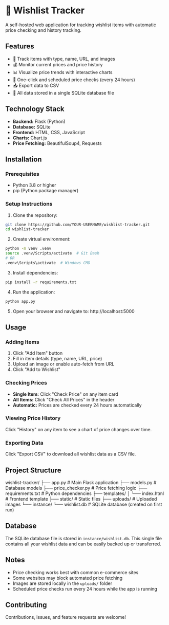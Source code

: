 # 🎁 Wishlist Tracker

A self-hosted web application for tracking wishlist items with automatic price checking and history tracking.

## Features

- 📝 Track items with type, name, URL, and images
- 💰 Monitor current prices and price history
- 📊 Visualize price trends with interactive charts
- 🔄 One-click and scheduled price checks (every 24 hours)
- 📤 Export data to CSV
- 💾 All data stored in a single SQLite database file

## Technology Stack

- **Backend:** Flask (Python)
- **Database:** SQLite
- **Frontend:** HTML, CSS, JavaScript
- **Charts:** Chart.js
- **Price Fetching:** BeautifulSoup4, Requests

## Installation

### Prerequisites

- Python 3.8 or higher
- pip (Python package manager)

### Setup Instructions

1. Clone the repository:
```bash
git clone https://github.com/YOUR-USERNAME/wishlist-tracker.git
cd wishlist-tracker
```

2. Create virtual environment:
```bash
python -m venv .venv
source .venv/Scripts/activate  # Git Bash
# OR
.venv\Scripts\activate  # Windows CMD
```

3. Install dependencies:
```bash
pip install -r requirements.txt
```

4. Run the application:
```bash
python app.py
```

5. Open your browser and navigate to: http://localhost:5000

## Usage

### Adding Items

1. Click "Add Item" button
2. Fill in item details (type, name, URL, price)
3. Upload an image or enable auto-fetch from URL
4. Click "Add to Wishlist"

### Checking Prices

- **Single Item:** Click "Check Price" on any item card
- **All Items:** Click "Check All Prices" in the header
- **Automatic:** Prices are checked every 24 hours automatically

### Viewing Price History

Click "History" on any item to see a chart of price changes over time.

### Exporting Data

Click "Export CSV" to download all wishlist data as a CSV file.

## Project Structure

wishlist-tracker/
├── app.py                 # Main Flask application
├── models.py              # Database models
├── price_checker.py       # Price fetching logic
├── requirements.txt       # Python dependencies
├── templates/
│   └── index.html        # Frontend template
├── static/               # Static files
├── uploads/              # Uploaded images
└── instance/
└── wishlist.db       # SQLite database (created on first run)

## Database

The SQLite database file is stored in `instance/wishlist.db`. This single file contains all your wishlist data and can be easily backed up or transferred.

## Notes

- Price checking works best with common e-commerce sites
- Some websites may block automated price fetching
- Images are stored locally in the `uploads/` folder
- Scheduled price checks run every 24 hours while the app is running

## Contributing

Contributions, issues, and feature requests are welcome!
